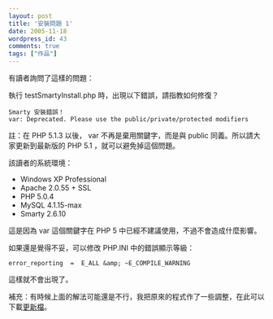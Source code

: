 ```yaml
---
layout: post
title: '安裝問題 1'
date: 2005-11-18
wordpress_id: 43
comments: true
tags: ["作品"]
---
```


有讀者詢問了這樣的問題：

執行 testSmartyInstall.php 時，出現以下錯誤，請指教如何修復？

```
Smarty 安裝錯誤！
var: Deprecated. Please use the public/private/protected modifiers

```

註：在 PHP 5.1.3 以後， var 不再是棄用關鍵字，而是與 public 同義。所以請大家更新到最新版的 PHP 5.1 ，就可以避免掉這個問題。

<!--more-->

該讀者的系統環境：


* Windows XP Professional
* Apache 2.0.55 + SSL
* PHP 5.0.4
* MySQL 4.1.15-max
* Smarty 2.6.10


這是因為 var 這個關鍵字在 PHP 5 中已經不建議使用，不過不會造成什麼影響。

如果還是覺得不妥，可以修改 PHP.INI 中的錯誤顯示等級：

```
error_reporting  =  E_ALL &amp; ~E_COMPILE_WARNING

```

這樣就不會出現了。

補充：有時候上面的解法可能還是不行，我把原來的程式作了一些調整，在此可以下載[更新檔](/resources/smarty_book/ch03_fixed.zip)。
